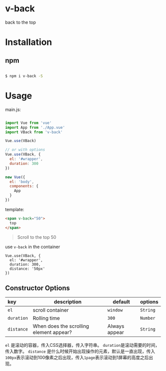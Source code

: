 # v-back

back to the top

# Installation

## npm

```bash

$ npm i v-back -S

```

# Usage

main.js:

```javascript

import Vue from 'vue'
import App from './App.vue'
import VBack from 'v-back'

Vue.use(VBack)

// or with options
Vue.use(VBack, {
  el: '#wrapper',
  duration: 300
})

new Vue({
  el: 'body',
  components: {
    App
  }
})
```

template:

```html
<span v-back="50">
  top
</span>
```
> Scroll to the top 50

use `v-back` in the container

```
Vue.use(VBack, {
  el: '#wrapper',
  duration: 300,
  distance: '50px'
})
```

## Constructor Options
|key|description|default|options|
|:---|---|---|---|
| `el`|scroll container|`window`|`String`|
|`duration`|Rolling time|`300`|`Number`|
|`distance`|When does the scrolling element appear?|Always appear|`String`|

`el` 是滚动的容器，传入CSS选择器，传入字符串。
`duration`是滚动需要的时间，传入数字。
`distance` 是什么时候开始出现操作的元素，默认是一直出现，传入`100px`表示滚动到100像素之后出现，传入`1page`表示滚动到1屏幕的高度之后出现。
